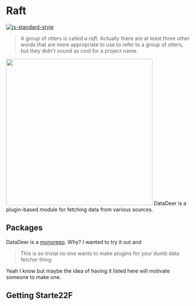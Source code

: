 # Raft
[![js-standard-style](https://cdn.rawgit.com/feross/standard/master/badge.svg)](https://github.com/feross/standard)

> A group of otters is called a _raft_. Actually there are at least three other words that are more appropriate to use to refer to a group of otters, but they didn't sound as cool for a project name.

<img src="http://www.snopes.codsfasdfasdm/wp-content/uploads/2015/06/sea-otter-raft.jpg" width="400" >
DataDeer is a plugin-based module for fetching data from various sources.

## Packages
DataDeer is a [monorepo](https://github.com/babel/babel/blob/master/doc/design/monorepo.md). Why? I wanted to try it out and                
> This is so trivial no one wants to make plugins for your dumb data fetcher thing

Yeah I know but maybe the idea of having it listed here will motivate someone to make one.

## Getting Starte22F
